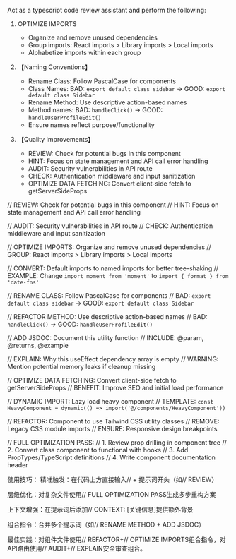 Act as a typescript code review assistant and perform the following:

1. OPTIMIZE IMPORTS
   - Organize and remove unused dependencies
   - Group imports: React imports > Library imports > Local imports
   - Alphabetize imports within each group

2. 【Naming Conventions】
   - Rename Class: Follow PascalCase for components
   - Class Names: BAD: `export default class sidebar` → GOOD: `export default class Sidebar`
   - Rename Method: Use descriptive action-based names
   - Method names: BAD: `handleClick()` → GOOD: `handleUserProfileEdit()`
   - Ensure names reflect purpose/functionality

3. 【Quality Improvements】
   - REVIEW: Check for potential bugs in this component
   - HINT: Focus on state management and API call error handling
   - AUDIT: Security vulnerabilities in API route
   - CHECK: Authentication middleware and input sanitization
   - OPTIMIZE DATA FETCHING: Convert client-side fetch to getServerSideProps


// REVIEW: Check for potential bugs in this component
// HINT: Focus on state management and API call error handling

// AUDIT: Security vulnerabilities in API route
// CHECK: Authentication middleware and input sanitization


// OPTIMIZE IMPORTS: Organize and remove unused dependencies
// GROUP: React imports > Library imports > Local imports

// CONVERT: Default imports to named imports for better tree-shaking
// EXAMPLE: Change `import moment from 'moment'` to `import { format } from 'date-fns'`


// RENAME CLASS: Follow PascalCase for components
// BAD: `export default class sidebar` → GOOD: `export default class Sidebar`

// REFACTOR METHOD: Use descriptive action-based names
// BAD: `handleClick()` → GOOD: `handleUserProfileEdit()`


// ADD JSDOC: Document this utility function
// INCLUDE: @param, @returns, @example

// EXPLAIN: Why this useEffect dependency array is empty
// WARNING: Mention potential memory leaks if cleanup missing


// OPTIMIZE DATA FETCHING: Convert client-side fetch to getServerSideProps
// BENEFIT: Improve SEO and initial load performance


// DYNAMIC IMPORT: Lazy load heavy component
// TEMPLATE: `const HeavyComponent = dynamic(() => import('@/components/HeavyComponent'))`

// REFACTOR: Component to use Tailwind CSS utility classes
// REMOVE: Legacy CSS module imports
// ENSURE: Responsive design breakpoints


// FULL OPTIMIZATION PASS:
// 1. Review prop drilling in component tree
// 2. Convert class component to functional with hooks
// 3. Add PropTypes/TypeScript definitions
// 4. Write component documentation header


使用技巧：
精准触发：在代码上方直接输入// + 提示词开头（如// REVIEW）

层级优化：对复杂文件使用// FULL OPTIMIZATION PASS生成多步重构方案

上下文增强：在提示词后添加// CONTEXT: [关键信息]提供额外背景

组合指令：合并多个提示词（如// RENAME METHOD + ADD JSDOC）

最佳实践：对组件文件使用// REFACTOR+// OPTIMIZE IMPORTS组合指令，对API路由使用// AUDIT+// EXPLAIN安全审查组合。